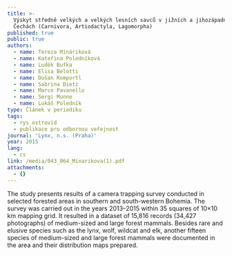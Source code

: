 ```yaml
---
title: >-
  Výskyt středně velkých a velkých lesních savců v jižních a jihozápadních
  Čechách (Carnivora, Artiodactyla, Lagomorpha)
published: true
public: true
authors:
  - name: Tereza Mináriková
  - name: Kateřina Poledníková
  - name: Luděk Bufka
  - name: Elisa Belotti
  - name: Dušan Romportl
  - name: Sabrina Dietz
  - name: Marco Pavanello
  - name: Sergi Munne
  - name: Lukáš Poledník
type: Článek v periodiku
tags:
  - rys ostrovid
  - publikace pro odbornou veřejnost
journal: 'Lynx, n.s. (Praha)'
year: 2015
lang:
  - cs
link: /media/043_064_Minarikova(1).pdf
attachments:
  - {}
---
```

The study presents results of a camera trapping survey conducted in selected forested areas in southern and south-western Bohemia. The survey was carried out in the years 2013–2015 within 35 squares of 10×10 km mapping grid. It resulted in a dataset of 15,816 records (34,427 photographs) of medium-sized and large forest mammals. Besides rare and elusive species such as the lynx, wolf, wildcat and elk, another fifteen species of medium-sized and large forest mammals were documented in the area and their distribution maps prepared.
